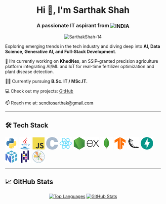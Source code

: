 ## <h1 align="center">Hi 👋, I'm Sarthak Shah</h1>
<h3 align="center">A passionate IT aspirant from  <img style="width:7%;height:7%;" align="center" src="https://cdn-icons-png.flaticon.com/512/256/256672.png" alt="INDIA"></h3>
<p align="center"> <img src="https://komarev.com/ghpvc/?username=SarthakShah-14i&label=Profile%20views&color=0e75b6&style=flat" alt="SarthakShah-14" /> </p>


Exploring emerging trends in the tech industry and diving deep into **AI, Data Science, Generative AI, and Full-Stack Development**.  

🔭 I’m currently working on **KhedNex**, an SSIP-granted precision agriculture platform integrating AI/ML and IoT for real-time fertilizer optimization and plant disease detection.  

🧑‍🎓 Currently pursuing **B.Sc. IT / MSc.IT**.  

💻 Check out my projects: [GitHub](https://github.com/SarthakShah-14)  

📫 Reach me at: sendtosarthak@gmail.com

---

## 🛠️ Tech Stack

<p align="left">
  <a href="#"><img src="https://raw.githubusercontent.com/devicons/devicon/master/icons/python/python-original.svg" alt="Python" width="40" height="40"/></a>
  <a href="#"><img src="https://raw.githubusercontent.com/devicons/devicon/master/icons/java/java-original.svg" alt="Java" width="40" height="40"/></a>
  <a href="#"><img src="https://raw.githubusercontent.com/devicons/devicon/master/icons/javascript/javascript-original.svg" alt="JavaScript" width="40" height="40"/></a>
  <a href="#"><img src="https://raw.githubusercontent.com/devicons/devicon/master/icons/c/c-original.svg" alt="C" width="40" height="40"/></a>
  <a href="#"><img src="https://raw.githubusercontent.com/devicons/devicon/master/icons/react/react-original.svg" alt="React" width="40" height="40"/></a>
  <a href="#"><img src="https://raw.githubusercontent.com/devicons/devicon/master/icons/nodejs/nodejs-original.svg" alt="Node.js" width="40" height="40"/></a>
  <a href="#"><img src="https://raw.githubusercontent.com/devicons/devicon/master/icons/express/express-original.svg" alt="Express" width="40" height="40"/></a>
  <a href="#"><img src="https://raw.githubusercontent.com/devicons/devicon/master/icons/mongodb/mongodb-original.svg" alt="MongoDB" width="40" height="40"/></a>
  <a href="#"><img src="https://raw.githubusercontent.com/devicons/devicon/master/icons/tensorflow/tensorflow-original.svg" alt="TensorFlow" width="40" height="40"/></a>
  <a href="#"><img src="https://raw.githubusercontent.com/devicons/devicon/master/icons/flask/flask-original.svg" alt="Flask" width="40" height="40"/></a>
  <a href="#"><img src="https://raw.githubusercontent.com/devicons/devicon/master/icons/fastapi/fastapi-original.svg" alt="FastAPI" width="40" height="40"/></a>
  <a href="#"><img src="https://raw.githubusercontent.com/devicons/devicon/master/icons/numpy/numpy-original.svg" alt="NumPy" width="40" height="40"/></a>
  <a href="#"><img src="https://raw.githubusercontent.com/devicons/devicon/master/icons/pandas/pandas-original.svg" alt="Pandas" width="40" height="40"/></a>
  <a href="https://matplotlib.org/"><img src="https://raw.githubusercontent.com/devicons/devicon/master/icons/matplotlib/matplotlib-original.svg" alt="Matplotlib" width="40" height="40"/></a>
</p>

---

## 📈 GitHub Stats

<p align="center">
  <a href="https://github.com/SarthakShah-14"><img alt="Top Languages" src="https://denvercoder1-github-readme-stats.vercel.app/api/top-langs/?username=SarthakShah-14&langs_count=10&layout=compact&theme=react&border_color=7F3FBF&bg_color=0D1117&title_color=F85D7F&icon_color=F8D866" width="49.5%"/></a>
  <a href="https://github.com/SarthakShah-14"><img alt="GitHub Stats" src="https://denvercoder1-github-readme-stats.vercel.app/api?username=SarthakShah-14&show_icons=true&theme=react&border_color=7F3FBF&bg_color=0D1117&title_color=F85D7F&icon_color=F8D866" width="49.5%"/></a>
</p>
